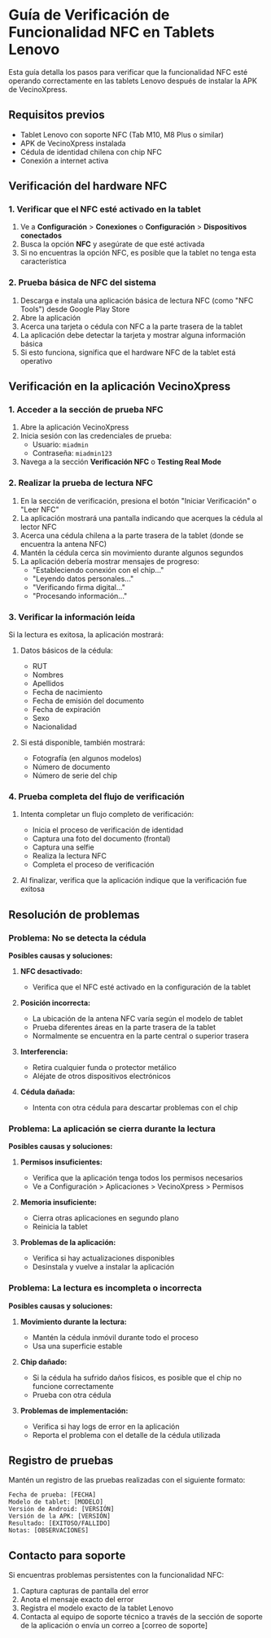 # Guía de Verificación de Funcionalidad NFC en Tablets Lenovo

Esta guía detalla los pasos para verificar que la funcionalidad NFC esté operando correctamente en las tablets Lenovo después de instalar la APK de VecinoXpress.

## Requisitos previos

- Tablet Lenovo con soporte NFC (Tab M10, M8 Plus o similar)
- APK de VecinoXpress instalada
- Cédula de identidad chilena con chip NFC
- Conexión a internet activa

## Verificación del hardware NFC

### 1. Verificar que el NFC esté activado en la tablet

1. Ve a **Configuración** > **Conexiones** o **Configuración** > **Dispositivos conectados**
2. Busca la opción **NFC** y asegúrate de que esté activada
3. Si no encuentras la opción NFC, es posible que la tablet no tenga esta característica

### 2. Prueba básica de NFC del sistema

1. Descarga e instala una aplicación básica de lectura NFC (como "NFC Tools") desde Google Play Store
2. Abre la aplicación
3. Acerca una tarjeta o cédula con NFC a la parte trasera de la tablet
4. La aplicación debe detectar la tarjeta y mostrar alguna información básica
5. Si esto funciona, significa que el hardware NFC de la tablet está operativo

## Verificación en la aplicación VecinoXpress

### 1. Acceder a la sección de prueba NFC

1. Abre la aplicación VecinoXpress
2. Inicia sesión con las credenciales de prueba:
   - Usuario: `miadmin`
   - Contraseña: `miadmin123`
3. Navega a la sección **Verificación NFC** o **Testing Real Mode**

### 2. Realizar la prueba de lectura NFC

1. En la sección de verificación, presiona el botón "Iniciar Verificación" o "Leer NFC"
2. La aplicación mostrará una pantalla indicando que acerques la cédula al lector NFC
3. Acerca una cédula chilena a la parte trasera de la tablet (donde se encuentra la antena NFC)
4. Mantén la cédula cerca sin movimiento durante algunos segundos
5. La aplicación debería mostrar mensajes de progreso:
   - "Estableciendo conexión con el chip..."
   - "Leyendo datos personales..."
   - "Verificando firma digital..."
   - "Procesando información..."

### 3. Verificar la información leída

Si la lectura es exitosa, la aplicación mostrará:

1. Datos básicos de la cédula:
   - RUT
   - Nombres
   - Apellidos
   - Fecha de nacimiento
   - Fecha de emisión del documento
   - Fecha de expiración
   - Sexo
   - Nacionalidad

2. Si está disponible, también mostrará:
   - Fotografía (en algunos modelos)
   - Número de documento
   - Número de serie del chip

### 4. Prueba completa del flujo de verificación

1. Intenta completar un flujo completo de verificación:
   - Inicia el proceso de verificación de identidad
   - Captura una foto del documento (frontal)
   - Captura una selfie
   - Realiza la lectura NFC
   - Completa el proceso de verificación

2. Al finalizar, verifica que la aplicación indique que la verificación fue exitosa

## Resolución de problemas

### Problema: No se detecta la cédula

**Posibles causas y soluciones:**

1. **NFC desactivado:**
   - Verifica que el NFC esté activado en la configuración de la tablet

2. **Posición incorrecta:**
   - La ubicación de la antena NFC varía según el modelo de tablet
   - Prueba diferentes áreas en la parte trasera de la tablet
   - Normalmente se encuentra en la parte central o superior trasera

3. **Interferencia:**
   - Retira cualquier funda o protector metálico
   - Aléjate de otros dispositivos electrónicos

4. **Cédula dañada:**
   - Intenta con otra cédula para descartar problemas con el chip

### Problema: La aplicación se cierra durante la lectura

**Posibles causas y soluciones:**

1. **Permisos insuficientes:**
   - Verifica que la aplicación tenga todos los permisos necesarios
   - Ve a Configuración > Aplicaciones > VecinoXpress > Permisos

2. **Memoria insuficiente:**
   - Cierra otras aplicaciones en segundo plano
   - Reinicia la tablet

3. **Problemas de la aplicación:**
   - Verifica si hay actualizaciones disponibles
   - Desinstala y vuelve a instalar la aplicación

### Problema: La lectura es incompleta o incorrecta

**Posibles causas y soluciones:**

1. **Movimiento durante la lectura:**
   - Mantén la cédula inmóvil durante todo el proceso
   - Usa una superficie estable

2. **Chip dañado:**
   - Si la cédula ha sufrido daños físicos, es posible que el chip no funcione correctamente
   - Prueba con otra cédula

3. **Problemas de implementación:**
   - Verifica si hay logs de error en la aplicación
   - Reporta el problema con el detalle de la cédula utilizada

## Registro de pruebas

Mantén un registro de las pruebas realizadas con el siguiente formato:

```
Fecha de prueba: [FECHA]
Modelo de tablet: [MODELO]
Versión de Android: [VERSIÓN]
Versión de la APK: [VERSIÓN]
Resultado: [EXITOSO/FALLIDO]
Notas: [OBSERVACIONES]
```

## Contacto para soporte

Si encuentras problemas persistentes con la funcionalidad NFC:

1. Captura capturas de pantalla del error
2. Anota el mensaje exacto del error
3. Registra el modelo exacto de la tablet Lenovo
4. Contacta al equipo de soporte técnico a través de la sección de soporte de la aplicación o envía un correo a [correo de soporte]